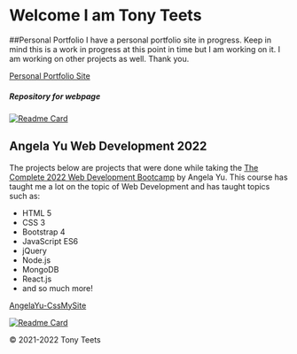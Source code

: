 # Welcome I am Tony Teets

##Personal Portfolio
I have a personal portfolio site in progress. Keep in mind this is a work in progress at this point in time but I am working on it. I am working on other projects as well. Thank you.

[Personal Portfolio Site](tteets09.github.io/ "Personal Portfolio Site")

##### Repository for webpage
[![Readme Card](https://github-readme-stats.vercel.app/api/pin/?username=tteets09&repo=tteets09.github.io&theme=nord)](https://github.com/tteets09/tteets09.github.io)

## Angela Yu Web Development 2022
The projects below are projects that were done while taking the [The Complete 2022 Web Development Bootcamp](https://www.udemy.com/course/the-complete-web-development-bootcamp/ "The Complete 2022 Web Development Bootcamp") by Angela Yu. This course has taught me a lot on the topic of Web Development and has taught topics such as:
- HTML 5
- CSS 3
- Bootstrap 4
- JavaScript ES6
- jQuery
- Node.js
- MongoDB
- React.js
- and so much more!

[AngelaYu-CssMySite](https://tteets09.github.io/AngelaYu-CssMySite/ "AngelaYu-CssMySite")

[![Readme Card](https://github-readme-stats.vercel.app/api/pin/?username=tteets09&repo=AngelaYu-CssMySite&theme=nord)](https://github.com/tteets09/AngelaYu-CssMySite)

&copy; 2021-2022 Tony Teets

